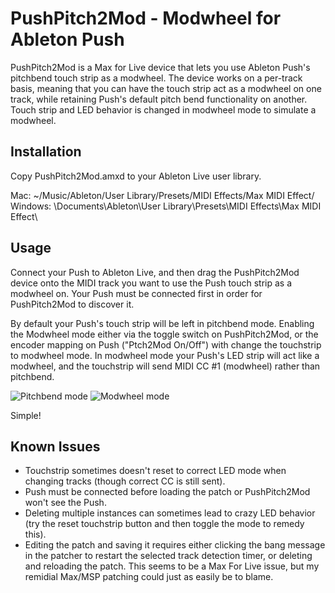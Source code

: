 PushPitch2Mod - Modwheel for Ableton Push
=============

PushPitch2Mod is a Max for Live device that lets you use Ableton Push's pitchbend touch strip as a modwheel. The device works on a per-track basis, meaning that you can have the touch strip act as a modwheel on one track, while retaining Push's default pitch bend functionality on another. Touch strip and LED behavior is changed in modwheel mode to simulate a modwheel.

Installation
-------

Copy PushPitch2Mod.amxd to your Ableton Live user library.

Mac: ~/Music/Ableton/User Library/Presets/MIDI Effects/Max MIDI Effect/ <br />
Windows: \Documents\Ableton\User Library\Presets\MIDI Effects\Max MIDI Effect\

Usage
-------

Connect your Push to Ableton Live, and then drag the PushPitch2Mod device onto the MIDI track you want to use the Push touch strip as a modwheel on. Your Push must be connected first in order for PushPitch2Mod to discover it.

By default your Push's touch strip will be left in pitchbend mode. Enabling the Modwheel mode either via the toggle switch on PushPitch2Mod, or the encoder mapping on Push ("Ptch2Mod On/Off") with change the touchstrip to modwheel mode. In modwheel mode your Push's LED strip will act like a modwheel, and the touchstrip will send MIDI CC #1 (modwheel) rather than pitchbend.

![Pitchbend mode](https://s3-us-west-2.amazonaws.com/pushpitch2mod/Pitchbend.png) ![Modwheel mode](https://s3-us-west-2.amazonaws.com/pushpitch2mod/Modwheel.png)

Simple!

Known Issues
-------
- Touchstrip sometimes doesn't reset to correct LED mode when changing tracks (though correct CC is still sent).<br />
- Push must be connected before loading the patch or PushPitch2Mod won't see the Push.<br />
- Deleting multiple instances can sometimes lead to crazy LED behavior (try the reset touchstrip button and then toggle the mode to remedy this).<br />
- Editing the patch and saving it requires either clicking the bang message in the patcher to restart the selected track detection timer, or deleting and reloading the patch. This seems to be a Max For Live issue, but my remidial Max/MSP patching could just as easily be to blame.<br />
